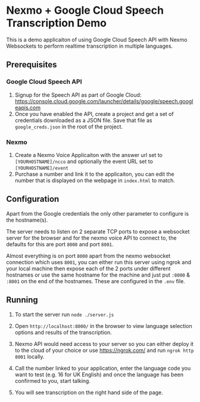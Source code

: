 # Nexmo + Google Cloud Speech Transcription Demo

This is a demo applicaiton of using Google Cloud Speech API with Nexmo Websockets to perform realtime transcription in multiple languages.

## Prerequisites

### Google Cloud Speech API
1. Signup for the Speech API as part of Google Cloud: https://console.cloud.google.com/launcher/details/google/speech.googleapis.com
1. Once you have enabled the API, create a project and get a set of credentials downloaded as a JSON file. Save that file as `google_creds.json` in the root of the project.

### Nexmo
1. Create a Nexmo Voice Applicaiton with the answer url set to `[YOURHOSTNAME]/ncco` and optionally the event URL set to `[YOURHOSTNAME]/event`
1. Purchase a number and link it to the applicaiton, you can edit the number that is displayed on the webpage in `index.html` to match.


## Configuration
Apart from the Google credentials the only other parameter to configure is the hostname(s).

The server needs to listen on 2 separate TCP ports to expose a websocket server for the browser and for the nexmo voice API to connect to, the defaults for this are port `8000` and port `8001`.


Almost everything is on port `8000` apart from the nexmo websocket connection which uses `8001`, you can either run this server using ngrok and your local machine then expose each of the 2 ports under different hostnames or use the same hostname for the machine and just put `:8000` & `:8001` on the end of the hostnames. These are configured in the `.env` file.


## Running
1. To start the server run `node ./server.js`

1. Open `http://localhost:8000/` in the browser to view language selection options and results of the transcription.

1. Nexmo API would need access to your server so you can either deploy it to the cloud of your choice or use https://ngrok.com/ and run `ngrok http 8001` locally.

1. Call the number linked to your application, enter the language code you want to test (e.g. 16 for UK English) and once the language has been confirmed to you, start talking.

1. You will see transcription on the right hand side of the page.


